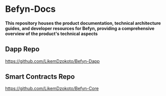 # Befyn-Docs


#### This repository houses the product documentation, technical architecture guides, and developer resources for Befyn, providing a comprehensive overview of the product's technical aspects






## Dapp Repo

https://github.com/LikemDzokoto/Befyn-Dapp


## Smart Contracts Repo

https://github.com/LikemDzokoto/Befyn-Core
